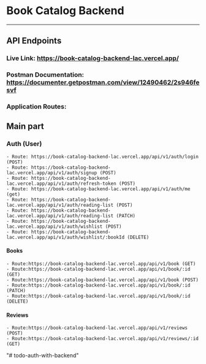 # Book Catalog Backend

<hr>

## API Endpoints

### Live Link: https://book-catalog-backend-lac.vercel.app/

### Postman Documentation: https://documenter.getpostman.com/view/12490462/2s946fesvf

### Application Routes:

## Main part

### Auth (User)

    - Route: https://book-catalog-backend-lac.vercel.app/api/v1/auth/login (POST)
    - Route: https://book-catalog-backend-lac.vercel.app/api/v1/auth/signup (POST)
    - Route: https://book-catalog-backend-lac.vercel.app/api/v1/auth/refresh-token (POST)
    - Route: https://book-catalog-backend-lac.vercel.app/api/v1/auth/me (get)
    - Route: https://book-catalog-backend-lac.vercel.app/api/v1/auth/reading-list (POST)
    - Route: https://book-catalog-backend-lac.vercel.app/api/v1/auth/reading-list (PATCH)
    - Route: https://book-catalog-backend-lac.vercel.app/api/v1/auth/wishlist (POST)
    - Route: https://book-catalog-backend-lac.vercel.app/api/v1/auth/wishlist/:bookId (DELETE)

#### Books

    - Route:https://book-catalog-backend-lac.vercel.app/api/v1/book (GET)
    - Route:https://book-catalog-backend-lac.vercel.app/api/v1/book/:id (GET)
    - Route:https://book-catalog-backend-lac.vercel.app/api/v1/book (POST)
    - Route:https://book-catalog-backend-lac.vercel.app/api/v1/book/:id (PATCH)
    - Route:https://book-catalog-backend-lac.vercel.app/api/v1/book/:id (DELETE)

#### Reviews

    - Route:https://book-catalog-backend-lac.vercel.app/api/v1/reviews (POST)
    - Route:https://book-catalog-backend-lac.vercel.app/api/v1/reviews/:id (GET)
"# todo-auth-with-backend" 

